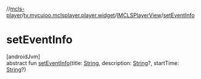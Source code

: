 //[mcls-player](../../../index.md)/[tv.mycujoo.mclsplayer.player.widget](../index.md)/[IMCLSPlayerView](index.md)/[setEventInfo](set-event-info.md)

# setEventInfo

[androidJvm]\
abstract fun [setEventInfo](set-event-info.md)(title: [String](https://kotlinlang.org/api/latest/jvm/stdlib/kotlin/-string/index.html), description: [String](https://kotlinlang.org/api/latest/jvm/stdlib/kotlin/-string/index.html)?, startTime: [String](https://kotlinlang.org/api/latest/jvm/stdlib/kotlin/-string/index.html)?)
